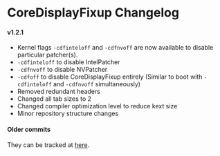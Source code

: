 CoreDisplayFixup Changelog
============================
#### v1.2.1
- Kernel flags `-cdfinteloff` and `-cdfnvoff` are now available to disable particular patcher(s).
 - `-cdfinteloff` to disable IntelPatcher
 - `-cdfnvoff` to disable NVPatcher
 - `-cdfoff` to disable CoreDisplayFixup entirely (Similar to boot with `-cdfinteloff` and `-cdfnvoff` simultaneously)
- Removed redundant headers
- Changed all tab sizes to 2
- Changed compiler optimization level to reduce kext size
- Minor repository structure changes


#### Older commits
They can be tracked at [here](https://github.com/PMheart/CoreDisplayFixup/commits).
